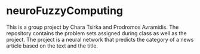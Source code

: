 # neuroFuzzyComputing
This is a group project by Chara Tsirka and Prodromos Avramidis. The repository contains the problem sets assigned during class as well as the project. The project is a neural network that predicts the category of a news article based on the text and the title.
